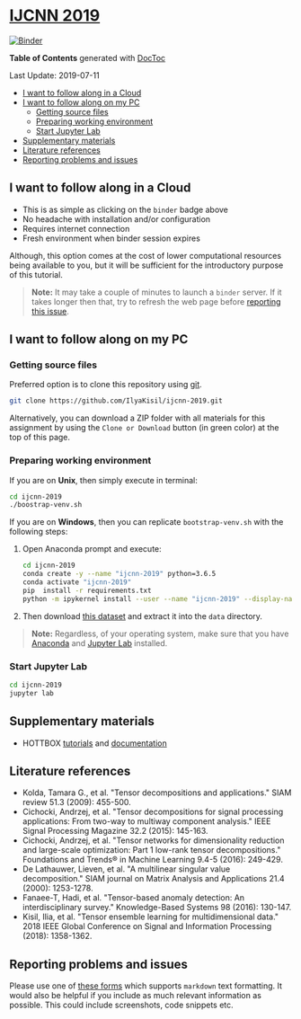 # [IJCNN 2019](https://www.ijcnn.org/2019-tutorials/)

[![Binder](https://mybinder.org/badge_logo.svg)](https://mybinder.org/v2/gh/IlyaKisil/ijcnn-2019/master?urlpath=lab/tree/notebooks/0_Table_of_contents.ipynb)

<!-- START doctoc generated TOC please keep comment here to allow auto update -->
<!-- DON'T EDIT THIS SECTION, INSTEAD RE-RUN doctoc TO UPDATE -->
**Table of Contents** generated with [DocToc](https://github.com/thlorenz/doctoc)

Last Update: 2019-07-11

- [I want to follow along in a Cloud](#i-want-to-follow-along-in-a-cloud)
- [I want to follow along on my PC](#i-want-to-follow-along-on-my-pc)
  - [Getting source files](#getting-source-files)
  - [Preparing working environment](#preparing-working-environment)
  - [Start Jupyter Lab](#start-jupyter-lab)
- [Supplementary materials](#supplementary-materials)
- [Literature references](#literature-references)
- [Reporting problems and issues](#reporting-problems-and-issues)

<!-- END doctoc generated TOC please keep comment here to allow auto update -->


## I want to follow along in a Cloud

-   This is as simple as clicking on the `binder` badge above
-   No headache with installation and/or configuration
-   Requires internet connection
-   Fresh environment when binder session expires

Although, this option comes at the cost of lower computational resources being available to you, but it will be sufficient for the introductory purpose of this tutorial.

> **Note:** It may take a couple of minutes to launch a `binder` server. If it takes longer then that, try to refresh the web page before [reporting this issue](#reporting-problems-and-issues).


## I want to follow along on my PC

###  Getting source files

Preferred option is to clone this repository using [git](https://git-scm.com/downloads).
```bash
git clone https://github.com/IlyaKisil/ijcnn-2019.git
```

Alternatively, you can download a ZIP folder with all materials for this assignment by using the `Clone or Download` button (in green color) at the top of this page.

###  Preparing working environment

If you are on **Unix**, then simply execute in terminal:

```bash
cd ijcnn-2019
./boostrap-venv.sh
```

If you are on **Windows**, then you can replicate `bootstrap-venv.sh` with the following steps:
1.  Open Anaconda prompt and execute:

    ```bash        
    cd ijcnn-2019
    conda create -y --name "ijcnn-2019" python=3.6.5
    conda activate "ijcnn-2019"
    pip  install -r requirements.txt    
    python -m ipykernel install --user --name "ijcnn-2019" --display-name "ijcnn-2019"
    ```

1. Then download [this dataset](http://www.commsp.ee.ic.ac.uk/~csp-mandic/html/projects/inns_2019/data/ETH80.zip) and extract it into the `data` directory.


 > **Note:** Regardless, of your operating system, make sure that you have [Anaconda](https://www.anaconda.com/download/) and [Jupyter Lab](https://github.com/jupyterlab/jupyterlab#installation) installed.


### Start Jupyter Lab
```bash
cd ijcnn-2019
jupyter lab
```

## Supplementary materials
-   HOTTBOX [tutorials](https://github.com/hottbox/hottbox-tutorials) and [documentation](https://hottbox.github.io)


## Literature references
-   Kolda, Tamara G., et al. "Tensor decompositions and applications." SIAM review 51.3 (2009): 455-500.
-   Cichocki, Andrzej, et al. "Tensor decompositions for signal processing applications: From two-way to multiway component analysis." IEEE Signal Processing Magazine 32.2 (2015): 145-163.
-   Cichocki, Andrzej, et al. "Tensor networks for dimensionality reduction and large-scale optimization: Part 1 low-rank tensor decompositions." Foundations and Trends® in Machine Learning 9.4-5 (2016): 249-429.
-   De Lathauwer, Lieven, et al. "A multilinear singular value decomposition." SIAM journal on Matrix Analysis and Applications 21.4 (2000): 1253-1278.
-   Fanaee-T, Hadi, et al. "Tensor-based anomaly detection: An interdisciplinary survey." Knowledge-Based Systems 98 (2016): 130-147.
-   Kisil, Ilia, et al. "Tensor ensemble learning for multidimensional data." 2018 IEEE Global Conference on Signal and Information Processing (2018): 1358-1362.


## Reporting problems and issues

Please use one of [these forms](https://github.com/IlyaKisil/ijcnn-2019/issues/new/choose) which supports `markdown` text formatting. It would also be helpful if you include as much relevant information as possible. This could include screenshots, code snippets etc.
